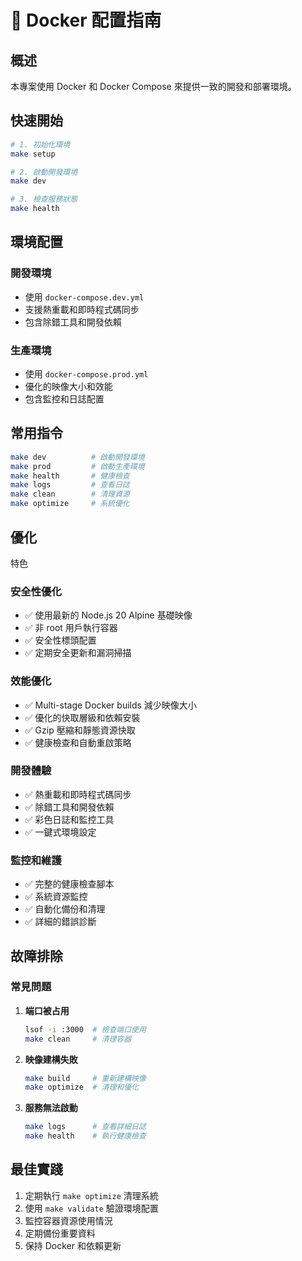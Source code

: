 # 🐳 Docker 配置指南

## 概述

本專案使用 Docker 和 Docker Compose 來提供一致的開發和部署環境。

## 快速開始

```bash
# 1. 初始化環境
make setup

# 2. 啟動開發環境
make dev

# 3. 檢查服務狀態
make health
```

## 環境配置

### 開發環境
- 使用 `docker-compose.dev.yml`
- 支援熱重載和即時程式碼同步
- 包含除錯工具和開發依賴

### 生產環境
- 使用 `docker-compose.prod.yml`
- 優化的映像大小和效能
- 包含監控和日誌配置

## 常用指令

```bash
make dev          # 啟動開發環境
make prod         # 啟動生產環境
make health       # 健康檢查
make logs         # 查看日誌
make clean        # 清理資源
make optimize     # 系統優化
```
## 優化
特色

### 安全性優化
- ✅ 使用最新的 Node.js 20 Alpine 基礎映像
- ✅ 非 root 用戶執行容器
- ✅ 安全性標頭配置
- ✅ 定期安全更新和漏洞掃描

### 效能優化
- ✅ Multi-stage Docker builds 減少映像大小
- ✅ 優化的快取層級和依賴安裝
- ✅ Gzip 壓縮和靜態資源快取
- ✅ 健康檢查和自動重啟策略

### 開發體驗
- ✅ 熱重載和即時程式碼同步
- ✅ 除錯工具和開發依賴
- ✅ 彩色日誌和監控工具
- ✅ 一鍵式環境設定

### 監控和維護
- ✅ 完整的健康檢查腳本
- ✅ 系統資源監控
- ✅ 自動化備份和清理
- ✅ 詳細的錯誤診斷

## 故障排除

### 常見問題

1. **端口被占用**
   ```bash
   lsof -i :3000  # 檢查端口使用
   make clean     # 清理容器
   ```

2. **映像建構失敗**
   ```bash
   make build     # 重新建構映像
   make optimize  # 清理和優化
   ```

3. **服務無法啟動**
   ```bash
   make logs      # 查看詳細日誌
   make health    # 執行健康檢查
   ```

## 最佳實踐

1. 定期執行 `make optimize` 清理系統
2. 使用 `make validate` 驗證環境配置
3. 監控容器資源使用情況
4. 定期備份重要資料
5. 保持 Docker 和依賴更新